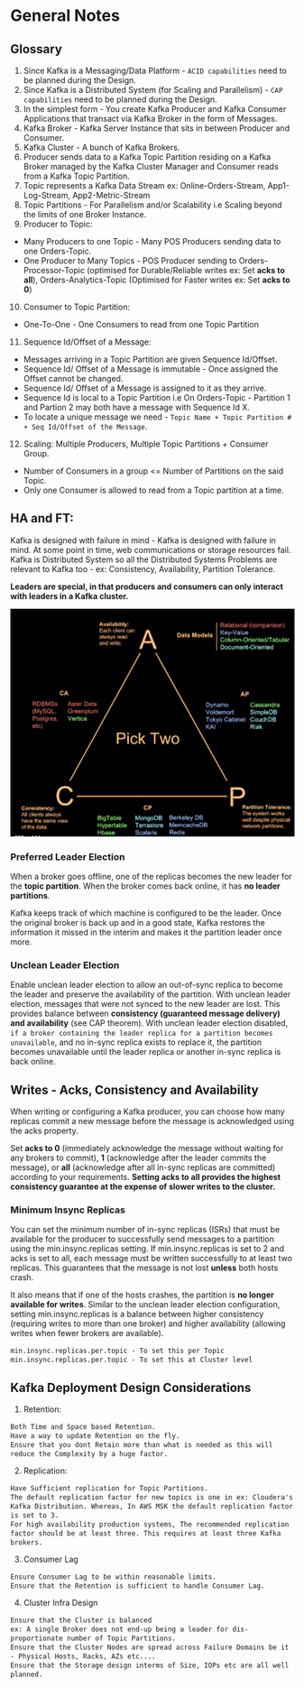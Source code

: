 # General Notes

## Glossary
1. Since Kafka is a Messaging/Data Platform - `ACID capabilities` need to be planned during the Design.
2. Since Kafka is a Distributed System (for Scaling and Parallelism) - `CAP capabilities` need to be planned during the Design.
3. In the simplest form - You create Kafka Producer and Kafka Consumer Applications that transact via Kafka Broker in the form of Messages.
4. Kafka Broker - Kafka Server Instance that sits in between Producer and Consumer.
5. Kafka Cluster - A bunch of Kafka Brokers.
6. Producer sends data to a Kafka Topic Partition residing on a Kafka Broker managed by the Kafka Cluster Manager and Consumer reads from a Kafka Topic Partition.
7. Topic represents a Kafka Data Stream ex: Online-Orders-Stream, App1-Log-Stream, App2-Metric-Stream
8. Topic Partitions - For Parallelism and/or Scalability i.e Scaling beyond the limits of one Broker Instance.
9. Producer to Topic:
-   Many Producers to one Topic - Many POS Producers sending data to one Orders-Topic.
-   One Producer to Many Topics - POS Producer sending to Orders-Processor-Topic (optimised for Durable/Reliable writes ex: Set **acks to all**), Orders-Analytics-Topic (Optimised for Faster writes ex: Set **acks to 0**) 
10. Consumer to Topic Partition:
- One-To-One - One Consumers to read from one Topic Partition
11. Sequence Id/Offset of a Message:
- Messages arriving in a Topic Partition are given Sequence Id/Offset. 
- Sequence Id/ Offset of a Message is immutable - Once assigned the Offset cannot be changed.
- Sequence Id/ Offset of a Message is assigned to it as they arrive.
- Sequence Id is local to a Topic Partition i.e On Orders-Topic - Partition 1 and Partion 2 may both have a message with Sequence Id X.
- To locate a unique message we need - `Topic Name + Topic Partition # + Seq Id/Offset of the Message`.
12. Scaling: Multiple Producers, Multiple Topic Partitions + Consumer Group.
- Number of Consumers in a group <= Number of Partitions on the said Topic.
- Only one Consumer is allowed to read from a Topic partition at a time.
## HA and FT:
Kafka is designed with failure in mind - Kafka is designed with failure in mind. At some point in time, web communications or storage resources fail. Kafka is Distributed System so all the Distributed Systems Problems are relevant to Kafka too - ex: Consistency, Availability, Partition Tolerance.

**Leaders are special, in that producers and consumers can only interact with leaders in a Kafka cluster.**

![CAP Theorem](images/cap.png)

### Preferred Leader Election
When a broker goes offline, one of the replicas becomes the new leader for the **topic partition**. When the broker comes back online, it has **no leader partitions**.

Kafka keeps track of which machine is configured to be the leader. Once the original broker is back up and in a good state, Kafka restores the information it missed in the interim and makes it the partition leader once more.

### Unclean Leader Election
Enable unclean leader election to allow an out-of-sync replica to become the leader and preserve the availability of the partition. With unclean leader election, messages that were not synced to the new leader are lost. This provides balance between **consistency (guaranteed message delivery) and availability** (see CAP theorem). With unclean leader election disabled, `if a broker containing the leader replica for a partition becomes unavailable`, and no in-sync replica exists to replace it, the partition becomes unavailable until the leader replica or another in-sync replica is back online.


## Writes -  Acks, Consistency and Availability
When writing or configuring a Kafka producer, you can choose how many replicas commit a new message before the message is acknowledged using the acks property.

Set **acks to 0** (immediately acknowledge the message without waiting for any brokers to commit), **1** (acknowledge after the leader commits the message), or **all** (acknowledge after all in-sync replicas are committed) according to your requirements. **Setting acks to all provides the highest consistency guarantee at the expense of slower writes to the cluster.**

### Minimum Insync Replicas
You can set the minimum number of in-sync replicas (ISRs) that must be available for the producer to successfully send messages to a partition using the min.insync.replicas setting. If min.insync.replicas is set to 2 and acks is set to all, each message must be written successfully to at least two replicas. This guarantees that the message is not lost **unless** both hosts crash. 

It also means that if one of the hosts crashes, the partition is **no longer available for writes**. Similar to the unclean leader election configuration, setting min.insync.replicas is a balance between higher consistency (requiring writes to more than one broker) and higher availability (allowing writes when fewer brokers are available).

```
min.insync.replicas.per.topic - To set this per Topic
min.insync.replicas.per.topic - To set this at Cluster level
```

## Kafka Deployment Design Considerations

1. Retention: 
```
Both Time and Space based Retention.
Have a way to update Retention on the fly.
Ensure that you dont Retain more than what is needed as this will reduce the Complexity by a huge factor.
```

2. Replication: 
```
Have Sufficient replication for Topic Partitions.
The default replication factor for new topics is one in ex: Cloudera's Kafka Distribution. Whereas, In AWS MSK the default replication factor is set to 3. 
For high availability production systems, The recommended replication factor should be at least three. This requires at least three Kafka brokers.
```

3. Consumer Lag
```
Ensure Consumer Lag to be within reasonable limits.
Ensure that the Retention is sufficient to handle Consumer Lag.
```

4. Cluster Infra Design
```
Ensure that the Cluster is balanced 
ex: A single Broker does not end-up being a leader for dis-proportionate number of Topic Partitions.
Ensure that the Cluster Nodes are spread across Failure Domains be it - Physical Hosts, Racks, AZs etc....
Ensure that the Storage design interms of Size, IOPs etc are all well planned.
```
